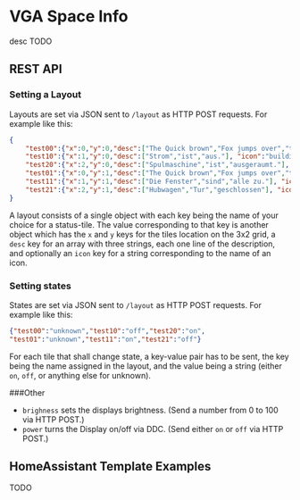 # VGA Space Info
desc TODO

## REST API

### Setting a Layout
Layouts are set via JSON sent to `/layout` as HTTP POST requests. For example like this:
```json
{
	"test00":{"x":0,"y":0,"desc":["The Quick brown","Fox jumps over","the lazy dog."]},
	"test10":{"x":1,"y":0,"desc":["Strom","ist","aus."], "icon":"building_power"},
	"test20":{"x":2,"y":0,"desc":["Spulmaschine","ist","ausgeraumt."], "icon":"dishwasher"},
	"test01":{"x":0,"y":1,"desc":["The Quick brown","Fox jumps over","the lazy dog."]},
	"test11":{"x":1,"y":1,"desc":["Die Fenster","sind","alle zu."], "icon":"window"},
	"test21":{"x":2,"y":1,"desc":["Hubwagen","Tur","geschlossen"], "icon":"door"}
}
```
A layout consists of a single object with each key being the name of your choice for a status-tile.
The value corresponding to that key is another object which has the `x` and `y` keys for the tiles location on the 3x2 grid,
a `desc` key for an array with three strings, each one line of the description,
and optionally an `icon` key for a string corresponding to the name of an icon.

### Setting states
States are set via JSON sent to `/layout` as HTTP POST requests. For example like this:
```json
{"test00":"unknown","test10":"off","test20":"on",
"test01":"unknown","test11":"on","test21":"off"}
```
For each tile that shall change state, a key-value pair has to be sent, the key being the name assigned in the layout,
and the value being a string (either `on`, `off`, or anything else for unknown). 

###Other
* `brighness` sets the displays brightness. (Send a number from 0 to 100 via HTTP POST.)
* `power` turns the Display on/off via DDC. (Send either `on` or `off` via HTTP POST.)

## HomeAssistant Template Examples
TODO
